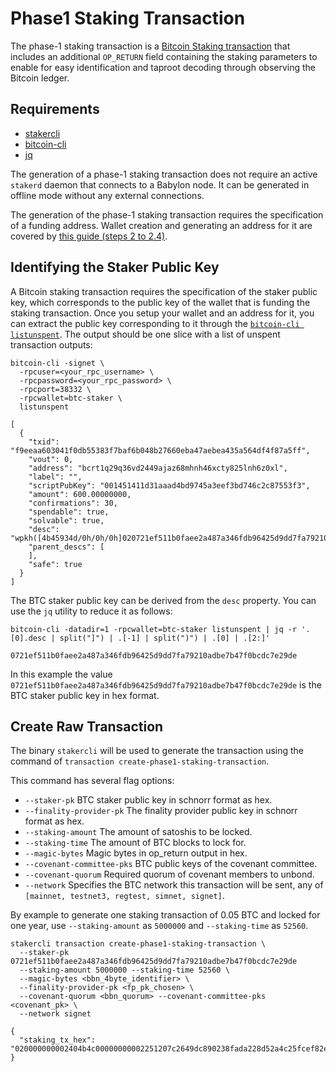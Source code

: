 # Phase1 Staking Transaction

The phase-1 staking transaction is a
[Bitcoin Staking transaction](https://github.com/babylonchain/babylon/blob/v0.8.5/docs/staking-script.md)
that includes an additional `OP_RETURN` field containing
the staking parameters to enable for easy identification
and taproot decoding through observing the Bitcoin ledger.

## Requirements

- [stakercli](../README.md#3-btc-staker-installation)
- [bitcoin-cli](../README.md#21-download-and-extract-bitcoin-binary)
- [jq](https://jqlang.github.io/jq/download/)

The generation of a phase-1 staking transaction does not require
an active `stakerd` daemon that connects to a Babylon node.
It can be generated in offline mode without any external connections.

The generation of the phase-1 staking transaction requires the specification
of a funding address. Wallet creation and generating an address for it are
covered by [this guide (steps 2 to 2.4)](../README.md#2-setting-up-a-bitcoin-node).

## Identifying the Staker Public Key

A Bitcoin staking transaction requires the specification
of the staker public key, which corresponds to the public key
of the wallet that is funding the staking transaction.
Once you setup your wallet and an address for it,
you can extract the public key corresponding to it through the
[`bitcoin-cli listunspent`](https://chainquery.com/bitcoin-cli/listunspent).
The output should be one slice with a list of unspent transaction outputs:

```shell
bitcoin-cli -signet \
  -rpcuser=<your_rpc_username> \
  -rpcpassword=<your_rpc_password> \
  -rpcport=38332 \
  -rpcwallet=btc-staker \
  listunspent

[
  {
    "txid": "f9eeaa603041f0db55383f7baf6b048b27660eba47aebea435a564df4f87a5ff",
    "vout": 0,
    "address": "bcrt1q29q36vd2449ajaz68mhnh46xcty825lnh6z0xl",
    "label": "",
    "scriptPubKey": "001451411d31aaad4bd9745a3eef3bd746c2c87553f3",
    "amount": 600.00000000,
    "confirmations": 30,
    "spendable": true,
    "solvable": true,
    "desc": "wpkh([4b45934d/0h/0h/0h]020721ef511b0faee2a487a346fdb96425d9dd7fa79210adbe7b47f0bcdc7e29de)#kxsmmtvy",
    "parent_descs": [
    ],
    "safe": true
  }
]
```

The BTC staker public key can be derived from the `desc` property.
You can use the `jq` utility to reduce it as follows:

```shell
bitcoin-cli -datadir=1 -rpcwallet=btc-staker listunspent | jq -r '.[0].desc | split("]") | .[-1] | split(")") | .[0] | .[2:]'

0721ef511b0faee2a487a346fdb96425d9dd7fa79210adbe7b47f0bcdc7e29de
```

In this example the value `0721ef511b0faee2a487a346fdb96425d9dd7fa79210adbe7b47f0bcdc7e29de`
is the BTC staker public key in hex format.

## Create Raw Transaction

The binary `stakercli` will be used to generate the transaction using the command
of `transaction create-phase1-staking-transaction`.

This command has several flag options:

- `--staker-pk` BTC staker public key in schnorr format as hex.
- `--finality-provider-pk` The finality provider public key in schnorr format as hex.
- `--staking-amount` The amount of satoshis to be locked.
- `--staking-time` The amount of BTC blocks to lock for.
- `--magic-bytes` Magic bytes in op_return output in hex.
- `--covenant-committee-pks` BTC public keys of the covenant committee.
- `--covenant-quorum` Required quorum of covenant members to unbond.
- `--network` Specifies the BTC network this transaction will be sent, any of
`[mainnet, testnet3, regtest, simnet, signet]`.

By example to generate one staking transaction of 0.05 BTC and locked for one year,
use `--staking-amount` as `5000000` and `--staking-time` as `52560`.

```shell
stakercli transaction create-phase1-staking-transaction \
  --staker-pk 0721ef511b0faee2a487a346fdb96425d9dd7fa79210adbe7b47f0bcdc7e29de
  --staking-amount 5000000 --staking-time 52560 \
  --magic-bytes <bbn_4byte_identifier> \
  --finality-provider-pk <fp_pk_chosen> \
  --covenant-quorum <bbn_quorum> --covenant-committee-pks <covenant_pk> \
  --network signet

{
  "staking_tx_hex": "020000000002404b4c00000000002251207c2649dc890238fada228d52a4c25fcef82e1cf3d7f53895ca0fcfb15dd142bb0000000000000000496a470102030400b91ea4619bc7b3f93e5015976f52f666ae4eb5c98018a6c8e41424905fa8591fa89e7caf57360bc8b791df72abc3fb6d2ddc0e06e171c9f17c4ea1299e677565cd5000000000"
}
```
